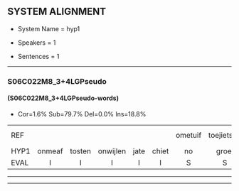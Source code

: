 
## SYSTEM ALIGNMENT

- System Name = hyp1

- Speakers = 1

- Sentences = 1

---

### S06C022M8_3+4LGPseudo

#### (S06C022M8_3+4LGPseudo-words)

- Cor=1.6%	Sub=79.7%	Del=0.0%	Ins=18.8%

|  |  |  |  |  |  |  |  |  |  |  |  |  |  |  |  |  |  |  |  |  |  |  |  |  |  |  |  |  |  |  |  |  |  |  |  |  |  |  |  |  |  |  |  |  |  |  |  |  |  |  |  |  |  |  |  |  |  |  |  |  |  |  |  |  |
|:--- |:---:|:---:|:---:|:---:|:---:|:---:|:---:|:---:|:---:|:---:|:---:|:---:|:---:|:---:|:---:|:---:|:---:|:---:|:---:|:---:|:---:|:---:|:---:|:---:|:---:|:---:|:---:|:---:|:---:|:---:|:---:|:---:|:---:|:---:|:---:|:---:|:---:|:---:|:---:|:---:|:---:|:---:|:---:|:---:|:---:|:---:|:---:|:---:|:---:|:---:|:---:|:---:|:---:|:---:|:---:|:---:|:---:|:---:|:---:|:---:|:---:|:---:|:---:|:---:|
| REF |  |  |  |  |  | ometuif | toejietsen | oonwijlen | jattesiet | * | nurudien | stoenydaas | deuveltek | juitonie | gevijdel | sidowaan | spekkeraai | *s | wachteniek | verpierik | * | nappegreeuw | * | mantaroen | schielendaspen | crobeklunker | kabbestepen | verwarig | * | ooiebiekje | fandelig | * | jalekrewen | smoralij | zeekvlachine | * | * | kanaroe*(kangeroe) | toineetlijgen | * | * | meitsegrok | * | kantelogsten | ondermind |  |  |  |  |  |  |  | choporatie | zennebral | * | ijraspangen | blottenduuf | girdofhaalder | tobbermoeit | poentalschouden | havedil | verbrakkertje | gerauwejaak | hapeneren |
| HYP1 | onmeaf | tosten | onwijlen | jate | chiet | no | groei | dien | stoen | das | develdek | jatonni | geveidel | cidowam | spek | kera | wachtenniek | verpirik | napper | sschreeuw | mantaron | schelen | daspen | romik | r | kabestepen | verwarring | ho | en | biker | van | demi | nig | jakel | krewen | smo | jarlan | zevn | lakino | kagou | tolniet | negen | metcegrok | kantesten | ondermind | copo | hat | zindeb | bra | erak | pan | blotendief | gider | halder | tomber | moe | poental | schaden | afvalen | dir | verkakerd | ja | gajak | haenern |
| EVAL | I | I | I | I | I | S | S | S | S | S | S | S | S | S | S | S | S | S | S | S | S | S | S | S | S | S | S | S | S | S | S | S | S | S | S | S | S | S | S | S | S | S | S | S |  | I | I | I | I | I | I | I | S | S | S | S | S | S | S | S | S | S | S | S |
---

---
